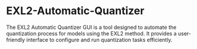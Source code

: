 # EXL2-Automatic-Quantizer
The EXL2 Automatic Quantizer GUI is a tool designed to automate the quantization process for models using the EXL2 method. It provides a user-friendly interface to configure and run quantization tasks efficiently.
